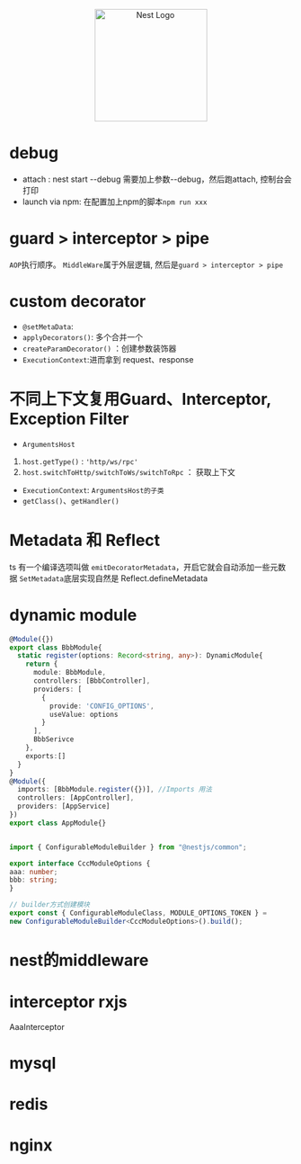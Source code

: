 <p align="center">
  <a href="http://nestjs.com/" target="blank"><img src="https://nestjs.com/img/logo-small.svg" width="200" alt="Nest Logo" /></a>
</p>

# debug
- attach : nest start --debug 需要加上参数--debug，然后跑attach, 控制台会打印
- launch via npm: 在配置加上npm的脚本`npm run xxx`

# guard > interceptor > pipe

`AOP`执行顺序。 `MiddleWare`属于外层逻辑, 然后是`guard > interceptor > pipe`

# custom decorator
- `@setMetaData`:
- `applyDecorators()`: 多个合并一个
- `createParamDecorator()` ：创建参数装饰器
- `ExecutionContext`:进而拿到 request、response


# 不同上下文复用Guard、Interceptor, Exception Filter

- `ArgumentsHost`
 1. `host.getType()` : `'http/ws/rpc'`
 2. `host.switchToHttp/switchToWs/switchToRpc` ： 获取上下文

- `ExecutionContext`: `ArgumentsHost的子类`
 - `getClass()`、`getHandler()`

# Metadata 和 Reflect
ts 有一个编译选项叫做 `emitDecoratorMetadata`，开启它就会自动添加一些元数据
`SetMetadata`底层实现自然是 Reflect.defineMetadata


# dynamic module

```ts
@Module({})
export class BbbModule{
  static register(options: Record<string, any>): DynamicModule{
    return {
      module: BbbModule,
      controllers: [BbbController],
      providers: [
        {
          provide: 'CONFIG_OPTIONS',
          useValue: options
        }
      ],
      BbbSerivce
    },
    exports:[]
  }
}
@Module({
  imports: [BbbModule.register({})], //Imports 用法
  controllers: [AppController],
  providers: [AppService]
})
export class AppModule{}


import { ConfigurableModuleBuilder } from "@nestjs/common";

export interface CccModuleOptions {
aaa: number;
bbb: string;
}

// builder方式创建模块
export const { ConfigurableModuleClass, MODULE_OPTIONS_TOKEN } =
new ConfigurableModuleBuilder<CccModuleOptions>().build();

```
# nest的middleware


# interceptor rxjs
AaaInterceptor 
# mysql

# redis

# nginx


